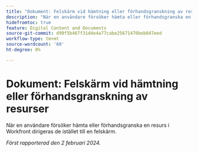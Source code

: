 ```yaml
---
title: "Dokument: Felskärm vid hämtning eller förhandsgranskning av resurs"
description: "När en användare försöker hämta eller förhandsgranska en resurs i Workfront dirigeras de istället till en felskärm."
hidefromtoc: true
feature: Digital Content and Documents
source-git-commit: d99f5b467f31d4e4a77cabe25671470beb847eed
workflow-type: tm+mt
source-wordcount: '60'
ht-degree: 0%

---
```



# Dokument: Felskärm vid hämtning eller förhandsgranskning av resurser

När en användare försöker hämta eller förhandsgranska en resurs i Workfront dirigeras de istället till en felskärm.

_Först rapporterad den 2 februari 2024._
